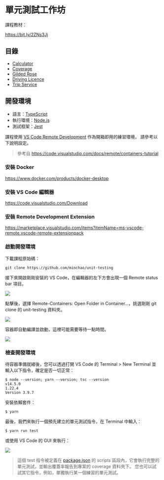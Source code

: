 # 單元測試工作坊

課程教材：

https://bit.ly/2ZNs3Jj

## 目錄

- [Calculator](src/first-unit-test)
- [Coverage](src/coverage)
- [Gilded Rose](src/gilded-rose)
- [Driving Licence](src/mock/driving-licence)
- [Trip Service](src/di)

## 開發環境

- 語言：[TypeScript](https://www.typescriptlang.org/)
- 執行環境：[Node.js](https://nodejs.org/)
- 測試框架：[Jest](https://jestjs.io/)

課程使用 [VS Code Remote Development](https://code.visualstudio.com/docs/remote/remote-overview) 作為開箱即用的練習環境，
請參考以下說明設定。

> 參考自 https://code.visualstudio.com/docs/remote/containers-tutorial

### 安裝 Docker

https://www.docker.com/products/docker-desktop

### 安裝 VS Code 編輯器

https://code.visualstudio.com/Download

### 安裝 Remote Development Extension

https://marketplace.visualstudio.com/items?itemName=ms-vscode-remote.vscode-remote-extensionpack

### 啟動開發環境

下載課程原始碼：

```console
git clone https://github.com/minchao/unit-testing
```

接下來開啟剛剛安裝的 VS Code，在編輯器的左下方會出現一個 Remote status bar 項目。

![](assets/docs/remote-status-bar.png)

點擊後，選擇 Remote-Containers: Open Folder in Container...，挑選剛剛 git clone 的 unit-testing 資料夾。

![](assets/docs/remote-containers-commands.png)

容器即自動編譯並啟動，這裡可能需要等待一點時間。

![](assets/docs/dev-container-progress.png)

### 檢查開發環境

待容器準備就緒後，您可以透過打開 VS Code 的 Terminal > New Terminal 並輸入以下指令，確定是否一切正常：

```console
$ node --version; yarn --version; tsc --version
v14.5.0
1.22.4
Version 3.9.7
```

安裝依賴套件：

```console
$ yarn
```

最後，我們來執行一個預先建立的單元測試指令，在 Terminal 中輸入：

```console
$ yarn run test
```

或使用 VS Code 的 GUI 來執行：

![](assets/docs/npm-scripts.png)

> 這個 test 指令被定義在 [package.json](package.json) 的 scripts 區段內，它會執行完整的單元測試，並輸出覆蓋率報告到專案的 coverage 資料夾下。
> 您也可以試試其它指令，例如，單獨執行某一個練習的單元測試。
